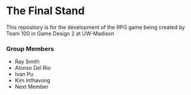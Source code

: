 # The Final Stand

This repository is for the development of the RPG game being created by Team 100 in Game Design 2 at UW-Madison

### Group Members
* Ray Smith
* Alonso Del Rio
* Ivan Pu
* Kim Inthavong 
* Next Member

